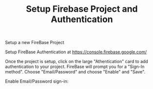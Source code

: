 <h1 align="center"> Setup Firebase Project and Authentication </h1> <br>


<p align="left">
Setup a new FireBase Project


Setup FireBase Authentication at https://console.firebase.google.com/


Once the project is setup, click on the large "Athentication" card to add authentication to your project.  FireBase will prompt you for a "Sign-In method".  Choose "Email/Password" and choose "Enable" and "Save".

 Enable Email/Password sign-in:

</p>
